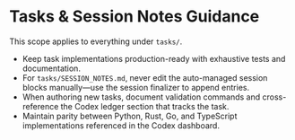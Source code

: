 # Tasks & Session Notes Guidance

This scope applies to everything under `tasks/`.

- Keep task implementations production-ready with exhaustive tests and documentation.
- For `tasks/SESSION_NOTES.md`, never edit the auto-managed session blocks manually—use the
  session finalizer to append entries.
- When authoring new tasks, document validation commands and cross-reference the Codex ledger
  section that tracks the task.
- Maintain parity between Python, Rust, Go, and TypeScript implementations referenced in the
  Codex dashboard.
